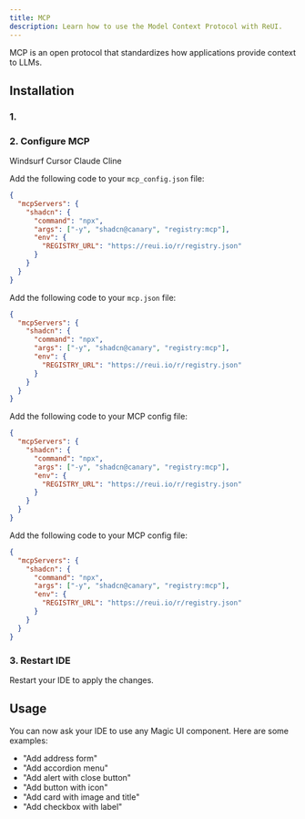 ```yaml
---
title: MCP
description: Learn how to use the Model Context Protocol with ReUI.
---
```


MCP is an open protocol that standardizes how applications provide context to LLMs.

## Installation

### 1. 

### 2. Configure MCP

  Windsurf
  Cursor
  Claude
  Cline

Add the following code to your `mcp_config.json` file:

```json
{
  "mcpServers": {
    "shadcn": {
      "command": "npx",
      "args": ["-y", "shadcn@canary", "registry:mcp"],
      "env": {
        "REGISTRY_URL": "https://reui.io/r/registry.json"
      }
    }
  }
}
```

Add the following code to your `mcp.json` file:

```json
{
  "mcpServers": {
    "shadcn": {
      "command": "npx",
      "args": ["-y", "shadcn@canary", "registry:mcp"],
      "env": {
        "REGISTRY_URL": "https://reui.io/r/registry.json"
      }
    }
  }
}
```

Add the following code to your MCP config file:

```json
{
  "mcpServers": {
    "shadcn": {
      "command": "npx",
      "args": ["-y", "shadcn@canary", "registry:mcp"],
      "env": {
        "REGISTRY_URL": "https://reui.io/r/registry.json"
      }
    }
  }
}
```

Add the following code to your MCP config file:

```json
{
  "mcpServers": {
    "shadcn": {
      "command": "npx",
      "args": ["-y", "shadcn@canary", "registry:mcp"],
      "env": {
        "REGISTRY_URL": "https://reui.io/r/registry.json"
      }
    }
  }
}
```

### 3. Restart IDE

Restart your IDE to apply the changes.

## Usage

You can now ask your IDE to use any Magic UI component. Here are some examples:

- "Add address form"
- "Add accordion menu"
- "Add alert with close button"
- "Add button with icon"
- "Add card with image and title"
- "Add checkbox with label"
